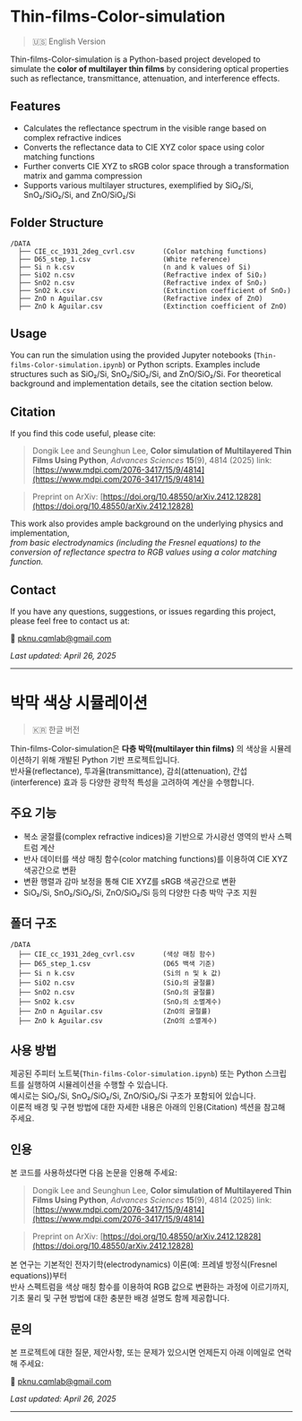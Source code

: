 # Thin-films-Color-simulation

> 🇺🇸 English Version

Thin-films-Color-simulation is a Python-based project developed to simulate the **color of multilayer thin films** by considering optical properties such as reflectance, transmittance, attenuation, and interference effects.

## Features
- Calculates the reflectance spectrum in the visible range based on complex refractive indices
- Converts the reflectance data to CIE XYZ color space using color matching functions
- Further converts CIE XYZ to sRGB color space through a transformation matrix and gamma compression
- Supports various multilayer structures, exemplified by SiO₂/Si, SnO₂/SiO₂/Si, and ZnO/SiO₂/Si

## Folder Structure
```
/DATA
  ├── CIE_cc_1931_2deg_cvrl.csv       (Color matching functions)
  ├── D65_step_1.csv                  (White reference)
  ├── Si n k.csv                      (n and k values of Si)
  ├── SiO2 n.csv                      (Refractive index of SiO₂)
  ├── SnO2 n.csv                      (Refractive index of SnO₂)
  ├── SnO2 k.csv                      (Extinction coefficient of SnO₂)
  ├── ZnO n Aguilar.csv               (Refractive index of ZnO)
  ├── ZnO k Aguilar.csv               (Extinction coefficient of ZnO)
```

## Usage
You can run the simulation using the provided Jupyter notebooks (`Thin-films-Color-simulation.ipynb`) or Python scripts.
Examples include structures such as SiO₂/Si, SnO₂/SiO₂/Si, and ZnO/SiO₂/Si.
For theoretical background and implementation details, see the citation section below.

## Citation

If you find this code useful, please cite:

> Dongik Lee and Seunghun Lee, **Color simulation of Multilayered Thin Films Using Python**, *Advances Sciences* **15**(9), 4814 (2025)
link: [https://www.mdpi.com/2076-3417/15/9/4814](https://www.mdpi.com/2076-3417/15/9/4814)

> Preprint on ArXiv: [https://doi.org/10.48550/arXiv.2412.12828](https://doi.org/10.48550/arXiv.2412.12828)

This work also provides ample background on the underlying physics and implementation,  
*from basic electrodynamics (including the Fresnel equations) to the conversion of reflectance spectra to RGB values using a color matching function.*

## Contact

If you have any questions, suggestions, or issues regarding this project, please feel free to contact us at:

📧 pknu.cqmlab@gmail.com


_Last updated: April 26, 2025_

---


# 박막 색상 시뮬레이션

> 🇰🇷 한글 버전

Thin-films-Color-simulation은 **다층 박막(multilayer thin films)** 의 색상을 시뮬레이션하기 위해 개발된 Python 기반 프로젝트입니다.  
반사율(reflectance), 투과율(transmittance), 감쇠(attenuation), 간섭(interference) 효과 등 다양한 광학적 특성을 고려하여 계산을 수행합니다.

## 주요 기능
- 복소 굴절률(complex refractive indices)을 기반으로 가시광선 영역의 반사 스펙트럼 계산
- 반사 데이터를 색상 매칭 함수(color matching functions)를 이용하여 CIE XYZ 색공간으로 변환
- 변환 행렬과 감마 보정을 통해 CIE XYZ를 sRGB 색공간으로 변환
- SiO₂/Si, SnO₂/SiO₂/Si, ZnO/SiO₂/Si 등의 다양한 다층 박막 구조 지원

## 폴더 구조
```
/DATA
  ├── CIE_cc_1931_2deg_cvrl.csv       (색상 매칭 함수)
  ├── D65_step_1.csv                  (D65 백색 기준)
  ├── Si n k.csv                      (Si의 n 및 k 값)
  ├── SiO2 n.csv                      (SiO₂의 굴절률)
  ├── SnO2 n.csv                      (SnO₂의 굴절률)
  ├── SnO2 k.csv                      (SnO₂의 소멸계수)
  ├── ZnO n Aguilar.csv               (ZnO의 굴절률)
  ├── ZnO k Aguilar.csv               (ZnO의 소멸계수)
```

## 사용 방법
제공된 주피터 노트북(`Thin-films-Color-simulation.ipynb`) 또는 Python 스크립트를 실행하여 시뮬레이션을 수행할 수 있습니다.  
예시로는 SiO₂/Si, SnO₂/SiO₂/Si, ZnO/SiO₂/Si 구조가 포함되어 있습니다.  
이론적 배경 및 구현 방법에 대한 자세한 내용은 아래의 인용(Citation) 섹션을 참고해 주세요.

## 인용

본 코드를 사용하셨다면 다음 논문을 인용해 주세요:

> Dongik Lee and Seunghun Lee, **Color simulation of Multilayered Thin Films Using Python**, *Advances Sciences* **15**(9), 4814 (2025)
link: [https://www.mdpi.com/2076-3417/15/9/4814](https://www.mdpi.com/2076-3417/15/9/4814)

> Preprint on ArXiv: [https://doi.org/10.48550/arXiv.2412.12828](https://doi.org/10.48550/arXiv.2412.12828)

본 연구는 기본적인 전자기학(electrodynamics) 이론(예: 프레넬 방정식(Fresnel equations))부터  
반사 스펙트럼을 색상 매칭 함수를 이용하여 RGB 값으로 변환하는 과정에 이르기까지,  
기초 물리 및 구현 방법에 대한 충분한 배경 설명도 함께 제공합니다.

## 문의

본 프로젝트에 대한 질문, 제안사항, 또는 문제가 있으시면 언제든지 아래 이메일로 연락해 주세요:

📧 pknu.cqmlab@gmail.com


_Last updated: April 26, 2025_


---
